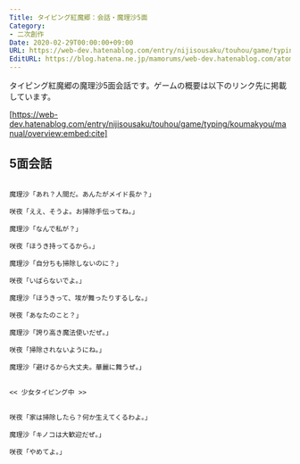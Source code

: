 ```yaml
---
Title: タイピング紅魔郷：会話・魔理沙5面
Category:
- 二次創作
Date: 2020-02-29T00:00:00+09:00
URL: https://web-dev.hatenablog.com/entry/nijisousaku/touhou/game/typing/koumakyou/script/marisa5
EditURL: https://blog.hatena.ne.jp/mamorums/web-dev.hatenablog.com/atom/entry/26006613526243138
---
```


タイピング紅魔郷の魔理沙5面会話です。ゲームの概要は以下のリンク先に掲載しています。

[https://web-dev.hatenablog.com/entry/nijisousaku/touhou/game/typing/koumakyou/manual/overview:embed:cite]


## 5面会話
```
 
魔理沙「あれ？人間だ。あんたがメイド長か？」

咲夜「ええ、そうよ。お掃除手伝ってね。」

魔理沙「なんで私が？」

咲夜「ほうき持ってるから。」

魔理沙「自分ちも掃除しないのに？」

咲夜「いばらないでよ。」

魔理沙「ほうきって、埃が舞ったりするしな。」

咲夜「あなたのこと？」

魔理沙「誇り高き魔法使いだぜ。」

咲夜「掃除されないようにね。」

魔理沙「避けるから大丈夫。華麗に舞うぜ。」


<< 少女タイピング中 >>


咲夜「家は掃除したら？何か生えてくるわよ。」

魔理沙「キノコは大歓迎だぜ。」

咲夜「やめてよ。」
 
```
